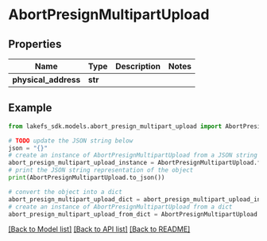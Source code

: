 # AbortPresignMultipartUpload


## Properties

Name | Type | Description | Notes
------------ | ------------- | ------------- | -------------
**physical_address** | **str** |  | 

## Example

```python
from lakefs_sdk.models.abort_presign_multipart_upload import AbortPresignMultipartUpload

# TODO update the JSON string below
json = "{}"
# create an instance of AbortPresignMultipartUpload from a JSON string
abort_presign_multipart_upload_instance = AbortPresignMultipartUpload.from_json(json)
# print the JSON string representation of the object
print(AbortPresignMultipartUpload.to_json())

# convert the object into a dict
abort_presign_multipart_upload_dict = abort_presign_multipart_upload_instance.to_dict()
# create an instance of AbortPresignMultipartUpload from a dict
abort_presign_multipart_upload_from_dict = AbortPresignMultipartUpload.from_dict(abort_presign_multipart_upload_dict)
```
[[Back to Model list]](../README.md#documentation-for-models) [[Back to API list]](../README.md#documentation-for-api-endpoints) [[Back to README]](../README.md)


